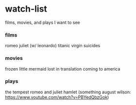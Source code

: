 # watch-list

films, movies, and plays I want to see

### films

romeo juliet (w/ leonardo)
titanic
virgin suicides

### movies

frozen
little mermaid
lost in translation
coming to america

### plays

the tempest
romeo and juliet
hamlet
(something august wilson: https://www.youtube.com/watch?v=PBYedQbzGok)
